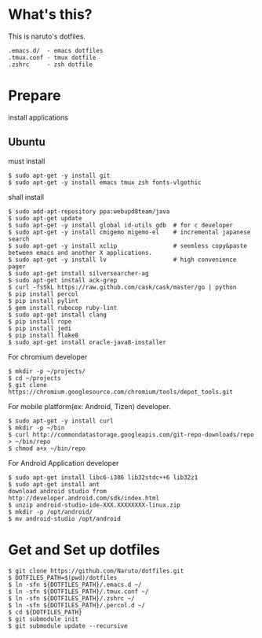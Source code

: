 # What's this?

This is naruto's dotfiles.

    .emacs.d/  - emacs dotfiles
    .tmux.conf - tmux dotfile
    .zshrc     - zsh dotfile

# Prepare

install applications

## Ubuntu

must install

    $ sudo apt-get -y install git
    $ sudo apt-get -y install emacs tmux zsh fonts-vlgothic 

shall install

    $ sudo add-apt-repository ppa:webupd8team/java
    $ sudo apt-get update
    $ sudo apt-get -y install global id-utils gdb  # for c developer
    $ sudo apt-get -y install cmigemo migemo-el    # incremental japanese search
    $ sudo apt-get -y install xclip                # seemless copy&paste between emacs and another X applications.
    $ sudo apt-get -y install lv                   # high convenience pager
    $ sudo apt-get install silversearcher-ag
    $ sudo apt-get install ack-grep
    $ curl -fsSkL https://raw.github.com/cask/cask/master/go | python
    $ pip install percol
    $ pip install pylint
    $ gem install rubocop ruby-lint
    $ sudo apt-get install clang
    $ pip install rope
    $ pip install jedi
    $ pip install flake8
    $ sudo apt-get install oracle-java8-installer

For chromium developer

    $ mkdir -p ~/projects/
    $ cd ~/projects
    $ git clone https://chromium.googlesource.com/chromium/tools/depot_tools.git

For mobile platform(ex: Android, Tizen) developer.

    $ sudo apt-get -y install curl
    $ mkdir -p ~/bin
    $ curl http://commondatastorage.googleapis.com/git-repo-downloads/repo > ~/bin/repo
    $ chmod a+x ~/bin/repo

For Android Application developer

    $ sudo apt-get install libc6-i386 lib32stdc++6 lib32z1 
    $ sudo apt-get install ant
    download android studio from http://developer.android.com/sdk/index.html
    $ unzip android-studio-ide-XXX.XXXXXXXX-linux.zip
    $ mkdir -p /opt/android/
    $ mv android-studio /opt/android

# Get and Set up dotfiles

    $ git clone https://github.com/Naruto/dotfiles.git
    $ DOTFILES_PATH=$(pwd)/dotfiles
    $ ln -sfn ${DOTFILES_PATH}/.emacs.d ~/
    $ ln -sfn ${DOTFILES_PATH}/.tmux.conf ~/
    $ ln -sfn ${DOTFILES_PATH}/.zshrc ~/
    $ ln -sfn ${DOTFILES_PATH}/.percol.d ~/
    $ cd ${DOTFILES_PATH}
    $ git submodule init
    $ git submodule update --recursive
    
